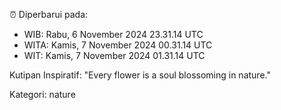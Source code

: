 ⏰ Diperbarui pada:
- WIB: Rabu, 6 November 2024 23.31.14 UTC
- WITA: Kamis, 7 November 2024 00.31.14 UTC
- WIT: Kamis, 7 November 2024 01.31.14 UTC

Kutipan Inspiratif:
"Every flower is a soul blossoming in nature."


Kategori: nature

